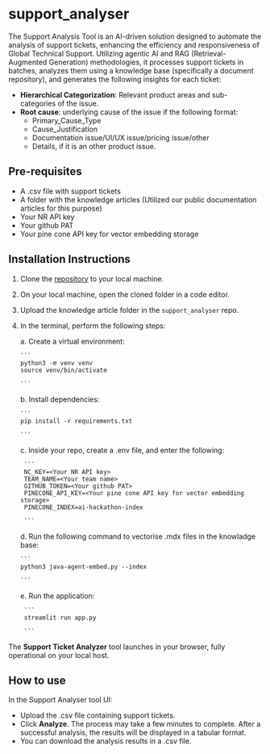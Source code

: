 # support_analyser
The Support Analysis Tool is an AI-driven solution designed to automate the analysis of support tickets, enhancing the efficiency and responsiveness of Global Technical Support. Utilizing agentic AI and RAG (Retrieval-Augmented Generation) methodologies, it processes support tickets in batches, analyzes them using a knowledge base (specifically a document repository), and generates the following insights for each ticket:

* **Hierarchical Categorization**: Relevant product areas and sub-categories of the issue.
* **Root cause**: underlying cause of the issue if the following format:
    * Primary_Cause_Type
    * Cause_Justification
    * Documentation issue/UI/UX issue/pricing issue/other
    * Details, if it is an other product issue.

## Pre-requisites
* A .csv file with support tickets
* A folder with the knowledge articles (Utilized our public documentation articles for this purpose)
* Your NR API key
* Your github PAT
* Your pine cone API key for vector embedding storage

## Installation Instructions

1. Clone the [repository](https://github.com/cbehera-newrelic/support_analyser) to your local machine.
2. On your local machine, open the cloned folder in a code editor.
3. Upload the knowledge article folder in the `support_analyser` repo.
4. In the terminal, perform the following steps:

   
    a. Create a virtual environment:
   
       ```
       python3 -m venv venv
       source venv/bin/activate
    
       ```
    b. Install dependencies:
   
       ```
       pip install -r requirements.txt
   
       ```
   c. Inside your repo, create a .env file, and enter the following:

        ```
        NC_KEY=<Your NR API key>
        TEAM_NAME=<Your team name>
        GITHUB_TOKEN=<Your github PAT>
        PINECONE_API_KEY=<Your pine cone API key for vector embedding storage>
        PINECONE_INDEX=ai-hackathon-index
   
        ```
   d. Run the following command to vectorise .mdx files in the knowladge base:
   
       ```
       python3 java-agent-embed.py --index
   
       ```
   
    e. Run the application:
    
        ```
        streamlit run app.py
   
        ```
The **Support Ticket Analyzer** tool launches in your browser, fully operational on your local host.

## How to use
In the Support Analyser tool UI:
* Upload the .csv file containing support tickets.
* Click **Analyze**. The process may take a few minutes to complete. After a successful analysis, the results will be displayed in a tabular format.
* You can download the analysis results in a .csv file.

